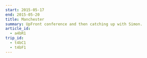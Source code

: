 ```yaml
---
start: 2015-05-17
end: 2015-05-20
title: Manchester
summary: UpFront conference and then catching up with Simon.
article_id:
  - a4bR1
trip_id:
  - t4bC1
  - t4bF1
---
```

